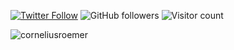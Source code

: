 [![Twitter Follow](https://img.shields.io/twitter/follow/corneliusroemer?label=Follow)](https://twitter.com/intent/follow?screen_name=corneliusroemer)
![GitHub followers](https://img.shields.io/github/followers/corneliusroemer?label=Follow&style=social)
![Visitor count](https://shields-io-visitor-counter.herokuapp.com/badge?page=corneliusroemer.corneliusroemer)

<img src="https://github-readme-stats.vercel.app/api?username=corneliusroemer&show_icons=true&theme=gotham" alt="corneliusroemer" />
